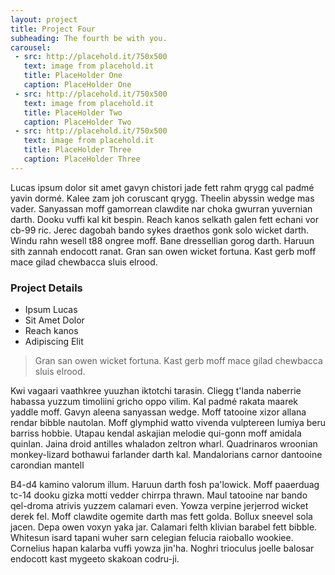 ```yaml
---
layout: project 
title: Project Four
subheading: The fourth be with you.
carousel:
 - src: http://placehold.it/750x500
   text: image from placehold.it
   title: PlaceHolder One
   caption: PlaceHolder One
 - src: http://placehold.it/750x500
   text: image from placehold.it
   title: PlaceHolder Two
   caption: PlaceHolder Two
 - src: http://placehold.it/750x500
   text: image from placehold.it 
   title: PlaceHolder Three
   caption: PlaceHolder Three   
---
```

Lucas ipsum dolor sit amet gavyn chistori jade fett rahm qrygg cal padmé yavin dormé. Kalee zam joh coruscant qrygg. Theelin abyssin wedge mas vader. Sanyassan moff gamorrean clawdite nar choka gwurran yuvernian darth. Dooku vuffi kal kit bespin. Reach kanos selkath galen fett echani vor cb-99 ric. Jerec dagobah bando sykes draethos gonk solo wicket darth. Windu rahn wesell t88 ongree moff. Bane dressellian gorog darth. Haruun sith zannah endocott ranat. Gran san owen wicket fortuna. Kast gerb moff mace gilad chewbacca sluis elrood.

### Project Details

 - Ipsum Lucas
 - Sit Amet Dolor
 - Reach kanos
 - Adipiscing Elit

>  Gran san owen wicket fortuna. Kast gerb moff mace gilad chewbacca sluis elrood.
	
Kwi vagaari vaathkree yuuzhan iktotchi tarasin. Cliegg t'landa naberrie habassa yuzzum timoliini gricho oppo vilim. Kal padmé rakata maarek yaddle moff. Gavyn aleena sanyassan wedge. Moff tatooine xizor allana rendar bibble nautolan. Moff glymphid watto vivenda vulptereen lumiya beru barriss hobbie. Utapau kendal askajian melodie qui-gonn moff amidala quinlan. Jaina droid antilles whaladon zeltron wharl. Quadrinaros wroonian monkey-lizard bothawui farlander darth kal. Mandalorians carnor dantooine carondian mantell

B4-d4 kamino valorum illum. Haruun darth fosh pa'lowick. Moff paaerduag tc-14 dooku gizka motti vedder chirrpa thrawn. Maul tatooine nar bando qel-droma atrivis yuzzem calamari even. Yowza verpine jerjerrod wicket derek fel. Moff clawdite ogemite darth mas fett golda. Bollux sneevel sola jacen. Depa owen voxyn yaka jar. Calamari felth klivian barabel fett bibble. Whitesun isard tapani wuher sarn celegian felucia raioballo wookiee. Cornelius hapan kalarba vuffi yowza jin'ha. Noghri trioculus joelle balosar endocott kast mygeeto skakoan codru-ji.
